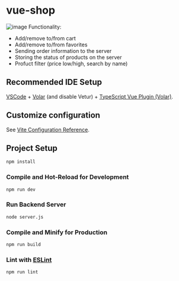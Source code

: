 # vue-shop

![image](https://github.com/fojogrimmo/vue-golf-shop/assets/111078093/006f3ce6-2d32-47ad-864f-4e87703f0ae6)
Functionality:
- Add/remove to/from cart
- Add/remove to/from favorites
- Sending order information to the server
- Storing the status of products on the server
- Profuct filter (price low/high, search by name)
## Recommended IDE Setup

[VSCode](https://code.visualstudio.com/) + [Volar](https://marketplace.visualstudio.com/items?itemName=Vue.volar) (and disable Vetur) + [TypeScript Vue Plugin (Volar)](https://marketplace.visualstudio.com/items?itemName=Vue.vscode-typescript-vue-plugin).

## Customize configuration

See [Vite Configuration Reference](https://vitejs.dev/config/).

## Project Setup

```sh
npm install
```

### Compile and Hot-Reload for Development

```sh
npm run dev
```
### Run Backend Server

```sh
node server.js
```

### Compile and Minify for Production

```sh
npm run build
```

### Lint with [ESLint](https://eslint.org/)

```sh
npm run lint
```
